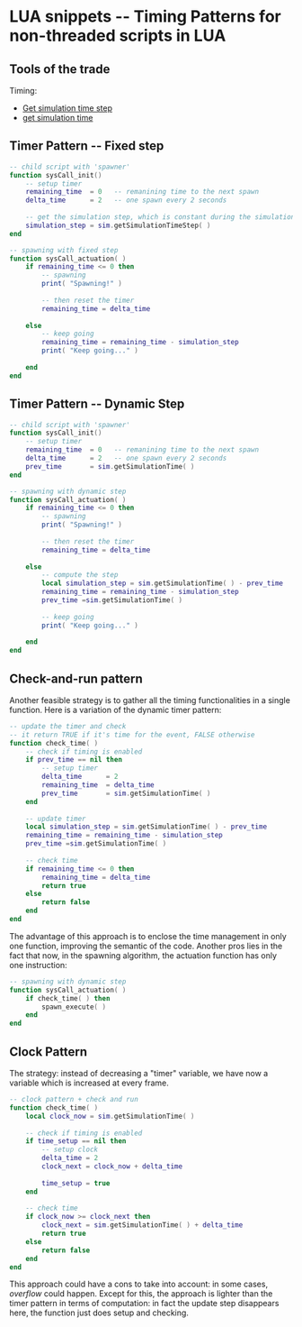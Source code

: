 # LUA snippets -- Timing Patterns for non-threaded scripts in LUA

## Tools of the trade

Timing:

- [Get simulation time step](https://www.coppeliarobotics.com/helpFiles/en/regularApi/simGetSimulationTimeStep.htm)
- [get simulation time](https://www.coppeliarobotics.com/helpFiles/en/regularApi/simGetSimulationTime.htm)

## Timer Pattern -- Fixed step

```lua
-- child script with 'spawner'
function sysCall_init()
    -- setup timer
    remaining_time  = 0   -- remanining time to the next spawn
    delta_time      = 2   -- one spawn every 2 seconds
    
    -- get the simulation step, which is constant during the simulation
    simulation_step = sim.getSimulationTimeStep( )
end

-- spawning with fixed step
function sysCall_actuation( )
    if remaining_time <= 0 then
        -- spawning
        print( "Spawning!" )
		
		-- then reset the timer
        remaining_time = delta_time
        
    else
        -- keep going
        remaining_time = remaining_time - simulation_step
        print( "Keep going..." )
        
    end
end
```

## Timer Pattern -- Dynamic Step

```lua
-- child script with 'spawner'
function sysCall_init()
    -- setup timer
    remaining_time  = 0   -- remanining time to the next spawn
    delta_time      = 2   -- one spawn every 2 seconds
    prev_time       = sim.getSimulationTime( )
end

-- spawning with dynamic step
function sysCall_actuation( )
    if remaining_time <= 0 then
        -- spawning
        print( "Spawning!" )
		
		-- then reset the timer
        remaining_time = delta_time
        
    else
        -- compute the step
        local simulation_step = sim.getSimulationTime( ) - prev_time
        remaining_time = remaining_time - simulation_step
        prev_time =sim.getSimulationTime( )
        
        -- keep going
        print( "Keep going..." )
        
    end
end
```

## Check-and-run pattern

Another feasible strategy is to gather all the timing functionalities in a single function. Here is a variation of the dynamic timer pattern:

```lua
-- update the timer and check 
-- it return TRUE if it's time for the event, FALSE otherwise
function check_time( )
    -- check if timing is enabled
    if prev_time == nil then
        -- setup timer
        delta_time      = 2
        remaining_time  = delta_time
        prev_time       = sim.getSimulationTime( )
    end
    
    -- update timer
    local simulation_step = sim.getSimulationTime( ) - prev_time
    remaining_time = remaining_time - simulation_step
    prev_time =sim.getSimulationTime( )
    
    -- check time
    if remaining_time <= 0 then
        remaining_time = delta_time
        return true
    else
        return false
    end
end
```

The advantage of this approach is to enclose the time management in only one function, improving the semantic of the code. Another pros lies in the fact that now, in the spawning algorithm, the actuation function has only one instruction:

```lua
-- spawning with dynamic step
function sysCall_actuation( )
    if check_time( ) then
        spawn_execute( )
    end
end
```

## Clock Pattern

The strategy: instead of decreasing a "timer" variable, we have now a variable which is increased at every frame. 

```lua
-- clock pattern + check and run
function check_time( )
    local clock_now = sim.getSimulationTime( )
    
    -- check if timing is enabled
    if time_setup == nil then
        -- setup clock
        delta_time = 2
        clock_next = clock_now + delta_time
        
        time_setup = true
    end
    
    -- check time
    if clock_now >= clock_next then
        clock_next = sim.getSimulationTime( ) + delta_time
        return true
    else
        return false
    end
end
```

This approach could have a cons to take into account: in some cases, *overflow* could happen. Except for this, the approach is lighter than the timer pattern in terms of computation: in fact the update step disappears here, the function just does setup and checking. 